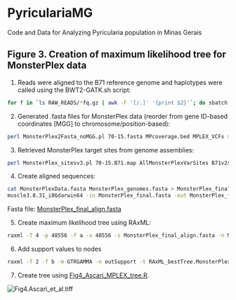 # PyriculariaMG
Code and Data for Analyzing Pyricularia population in Minas Gerais

## Figure 3. Creation of maximum likelihood tree for MonsterPlex data

1. Reads were aligned to the B71 reference genome and haplotypes were called using the BWT2-GATK.sh script:
```bash
for f in `ls RAW_READS/*fq.gz | awk -F '[/.]' '{print $2}'`; do sbatch $script/BWT2-GATK.sh 70-15.fasta RAW_READS $f; done
```
2. Generated .fasta files for MonsterPlex data (reorder from gene ID-based coordinates [MGG] to chromosome/position-based):
```bash
perl MonsterPlex2Fasta_noMGG.pl 70-15.fasta MPcoverage.bed MPLEX_VCFs > MonsterPlexData.fasta
```
3. Retrieved MonsterPlex target sites from genome assemblies:
```bash
perl MonsterPlex_sitesv3.pl 70-15.B71.map AllMonsterPlexVarSites B71v2sh_SNPs > MonsterPlex_genomes.fasta
```
4. Create aligned sequences:
```bash
cat MonsterPlexData.fasta MonsterPlex_genomes.fasta > MonsterPlex_final.fasta
muscle3.8.31_i86darwin64 -in MonsterPlex_final.fasta -out MonsterPlex_final_align.fasta
```
Fasta file: [MonsterPlex_final_align.fasta](/Ascari_et_al/data/MonsterPlex_final_align.fasta)

5. Create maximum likelihood tree using RAxML:
```bash
raxml -T 4 -p 48556 -f a -x 48556 -s MonsterPlex_final_align.fasta -n MonsterPlex_final_align.raxml -m GTRGAMMA -# 100
```
6. Add support values to nodes
```bash
raxml -T 2 -f b -m GTRGAMMA -n outSupport -t RAxML_bestTree.MonsterPlex_final_align.raxml -z RAxML_bootstrap.MonsterPlex_final_align.raxml
```
7. Create tree using [Fig4_Ascari_MPLEX_tree.R](/Ascari_et_al/scripts/Fig4_Ascari_MPLEX_tree.R).

![Fig4.Ascari_et_al.tiff](/Ascari_et_al/Fig4/Fig4.Ascari_et_al.tiff)
